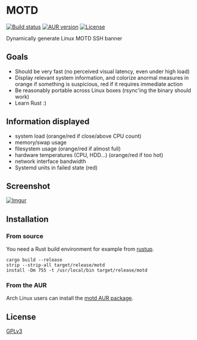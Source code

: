 # MOTD

[![Build status](https://github.com/desbma/motd/actions/workflows/ci.yml/badge.svg)](https://github.com/desbma/motd/actions)
[![AUR version](https://img.shields.io/aur/version/motd.svg?style=flat)](https://aur.archlinux.org/packages/motd/)
[![License](https://img.shields.io/github/license/desbma/motd.svg?style=flat)](https://github.com/desbma/motd/blob/master/LICENSE)

Dynamically generate Linux MOTD SSH banner

## Goals

- Should be very fast (no perceived visual latency, even under high load)
- Display relevant system information, and colorize anormal measures in orange if something is suspicious, red if it requires immediate action
- Be reasonably portable across Linux boxes (rsync'ing the binary should work)
- Learn Rust :)

## Information displayed

- system load (orange/red if close/above CPU count)
- memory/swap usage
- filesystem usage (orange/red if almost full)
- hardware temperatures (CPU, HDD...) (orange/red if too hot)
- network interface bandwidth
- Systemd units in failed state (red)

## Screenshot

[![Imgur](https://i.imgur.com/OPrRqKzl.png)](https://i.imgur.com/OPrRqKz.png)

## Installation

### From source

You need a Rust build environment for example from [rustup](https://rustup.rs/).

```
cargo build --release
strip --strip-all target/release/motd
install -Dm 755 -t /usr/local/bin target/release/motd
```

### From the AUR

Arch Linux users can install the [motd AUR package](https://aur.archlinux.org/packages/motd/).

## License

[GPLv3](https://www.gnu.org/licenses/gpl-3.0-standalone.html)
